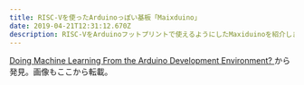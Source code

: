 ```yaml
---
title: RISC-Vを使ったArduinoっぽい基板「Maixduino」
date: 2019-04-21T12:31:12.670Z
description: RISC-VをArduinoフットプリントで使えるようにしたMaxiduinoを紹介します。
---
```

[Doing Machine Learning From the Arduino Development Environment?](https://blog.hackster.io/doing-machine-learning-from-the-arduino-development-environment-b6c63838a596)から発見。画像もここから転載。
